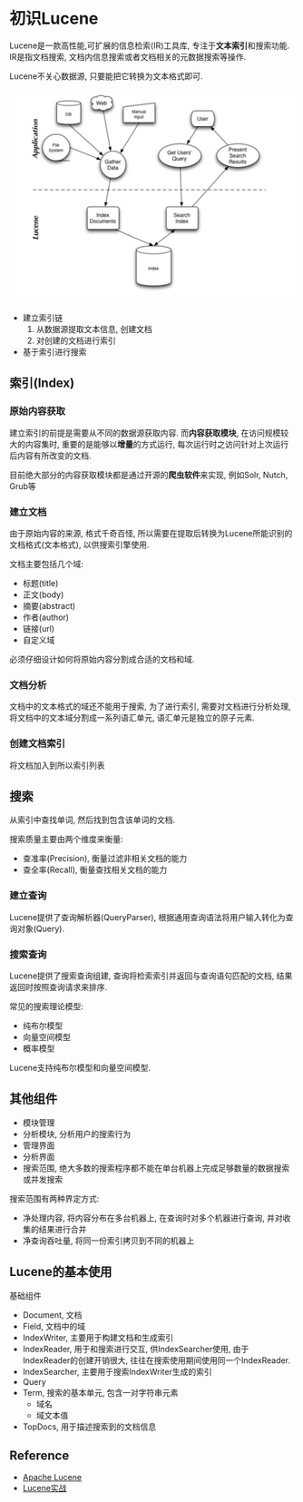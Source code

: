 # 初识Lucene

Lucene是一款高性能,可扩展的信息检索(IR)工具库, 专注于**文本索引**和搜索功能.
IR是指文档搜索, 文档内信息搜索或者文档相关的元数据搜索等操作.

Lucene不关心数据源, 只要能把它转换为文本格式即可.

![](./doc/img/framework.png)

- 建立索引链
  1. 从数据源提取文本信息, 创建文档
  2. 对创建的文档进行索引  
- 基于索引进行搜索

## 索引(Index)

### 原始内容获取

建立索引的前提是需要从不同的数据源获取内容. 
而**内容获取模块**, 在访问规模较大的内容集时, 重要的是能够以**增量**的方式运行, 
每次运行时之访问针对上次运行后内容有所改变的文档.

目前绝大部分的内容获取模块都是通过开源的**爬虫软件**来实现, 例如Solr, Nutch, Grub等

### 建立文档

由于原始内容的来源, 格式千奇百怪, 所以需要在提取后转换为Lucene所能识别的文档格式(文本格式), 
以供搜索引擎使用.

文档主要包括几个域:

- 标题(title)
- 正文(body)
- 摘要(abstract)
- 作者(author)
- 链接(url)
- 自定义域

必须仔细设计如何将原始内容分割成合适的文档和域.

### 文档分析

文档中的文本格式的域还不能用于搜索, 为了进行索引, 需要对文档进行分析处理,
将文档中的文本域分割成一系列语汇单元, 语汇单元是独立的原子元素.

### 创建文档索引

将文档加入到所以索引列表

## 搜索

从索引中查找单词, 然后找到包含该单词的文档.

搜索质量主要由两个维度来衡量:

- 查准率(Precision), 衡量过滤非相关文档的能力
- 查全率(Recall), 衡量查找相关文档的能力

### 建立查询

Lucene提供了查询解析器(QueryParser), 根据通用查询语法将用户输入转化为查询对象(Query).

### 搜索查询

Lucene提供了搜索查询组建, 查询将检索索引并返回与查询语句匹配的文档, 结果返回时按照查询请求来排序.

常见的搜索理论模型:

- 纯布尔模型
- 向量空间模型
- 概率模型

Lucene支持纯布尔模型和向量空间模型.

## 其他组件

- 模块管理
- 分析模块, 分析用户的搜索行为
- 管理界面
- 分析界面
- 搜索范围, 绝大多数的搜索程序都不能在单台机器上完成足够数量的数据搜索或并发搜索

搜索范围有两种界定方式:

- 净处理内容, 将内容分布在多台机器上, 在查询时对多个机器进行查询, 并对收集的结果进行合并
- 净查询吞吐量, 将同一份索引拷贝到不同的机器上

## Lucene的基本使用

基础组件

- Document, 文档
- Field, 文档中的域
- IndexWriter, 主要用于构建文档和生成索引
- IndexReader, 用于和搜索进行交互, 供IndexSearcher使用, 
由于IndexReader的创建开销很大, 往往在搜索使用期间使用同一个IndexReader.
- IndexSearcher, 主要用于搜索IndexWriter生成的索引
- Query
- Term, 搜索的基本单元, 包含一对字符串元素
  + 域名
  + 域文本值
- TopDocs, 用于描述搜索到的文档信息


## Reference

- [Apache Lucene](http://lucene.apache.org/)
- [Lucene实战](https://book.douban.com/subject/6440615/)